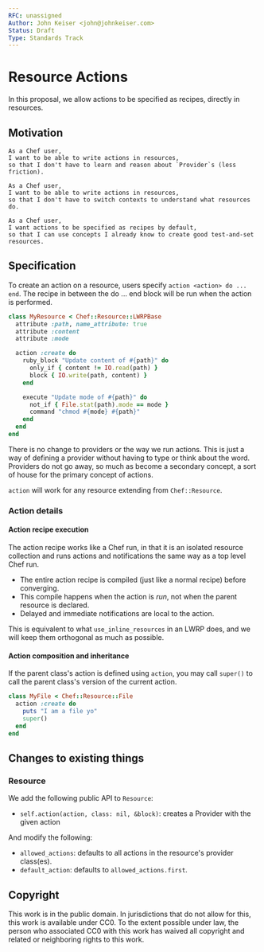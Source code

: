 ```yaml
---
RFC: unassigned
Author: John Keiser <john@johnkeiser.com>
Status: Draft
Type: Standards Track
---
```


# Resource Actions

In this proposal, we allow actions to be specified as recipes, directly in resources.

## Motivation

    As a Chef user,
    I want to be able to write actions in resources,
    so that I don't have to learn and reason about `Provider`s (less friction).

    As a Chef user,
    I want to be able to write actions in resources,
    so that I don't have to switch contexts to understand what resources do.

    As a Chef user,
    I want actions to be specified as recipes by default,
    so that I can use concepts I already know to create good test-and-set resources.

## Specification

To create an action on a resource, users specify `action <action> do ... end`.
The recipe in between the do ... end block will be run when the action is
performed.

```ruby
class MyResource < Chef::Resource::LWRPBase
  attribute :path, name_attribute: true
  attribute :content
  attribute :mode

  action :create do
    ruby_block "Update content of #{path}" do
      only_if { content != IO.read(path) }
      block { IO.write(path, content) }
    end

    execute "Update mode of #{path}" do
      not_if { File.stat(path).mode == mode }
      command "chmod #{mode} #{path}"
    end
  end
end
```

There is no change to providers or the way we run actions.  This is just a way
of defining a provider without having to type or think about the word.  Providers
do not go away, so much as become a secondary concept, a sort of house for the
primary concept of actions.

`action` will work for any resource extending from `Chef::Resource`.

### Action details

#### Action recipe execution

The action recipe works like a Chef run, in that it is an isolated resource
collection and runs actions and notifications the same way as a top level Chef
run.

- The entire action recipe is compiled (just like a normal recipe) before
  converging.
- This compile happens when the action is *run*, not when the parent resource
  is declared.
- Delayed and immediate notifications are local to the action.

This is equivalent to what `use_inline_resources` in an LWRP does, and we will
keep them orthogonal as much as possible.

#### Action composition and inheritance

If the parent class's action is defined using `action`, you may call `super()`
to call the parent class's version of the current action.

```ruby
class MyFile < Chef::Resource::File
  action :create do
    puts "I am a file yo"
    super()
  end
end
```

## Changes to existing things

### Resource

We add the following public API to `Resource`:

- `self.action(action, class: nil, &block)`: creates a Provider with the given
  action

And modify the following:

- `allowed_actions`: defaults to all actions in the resource's provider class(es).
- `default_action`: defaults to `allowed_actions.first`.

## Copyright

This work is in the public domain. In jurisdictions that do not allow for this,
this work is available under CC0. To the extent possible under law, the person
who associated CC0 with this work has waived all copyright and related or
neighboring rights to this work.
